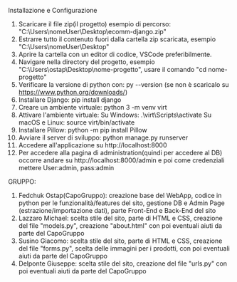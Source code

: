 Installazione e Configurazione
1. Scaricare il file zip(il progetto) esempio di percorso: "C:\Users\nomeUser\Desktop\ecomm-django.zip"
2. Estrarre tutto il contenuto fuori dalla cartella zip scaricata, esempio "C:\Users\nomeUser\Desktop\"
3. Aprire la cartella con un editor di codice, VSCode preferibilmente.
4. Navigare nella directory del progetto, esempio "C:\Users\ostap\Desktop\nome-progetto", usare il comando "cd nome-progetto"
5. Verificare la versione di python con: py --version (se non è scaricalo su https://www.python.org/downloads/)
6. Installare Django: pip install django
7. Creare un ambiente virtuale: python 3 -m venv virt
8. Attivare l'ambiente virtuale:
   Su Windows: .\virt\Scripts\activate
   Su macOS e Linux: source virt/bin/activate
9. Installare Pillow: python -m pip install Pillow
10. Avviare il server di sviluppo: python manage.py runserver
11. Accedere all'applicazione su http://localhost:8000
12. Per accedere alla pagina di administration(quindi per accedere al DB) occorre andare su http://localhost:8000/admin e poi come credenziali mettere User:admin, pass:admin

GRUPPO: 
1. Fedchuk Ostap(CapoGruppo): creazione base del WebApp, codice in python per le funzionalità/features del sito, gestione DB e Admin Page (estrazione/importazione dati), parte Front-End e Back-End del sito
2. Lazzaro Michael: scelta stile del sito, parte di HTML e CSS, creazione del file "models.py", creazione "about.html" con poi eventuali aiuti da parte del CapoGruppo
3. Susino Giacomo: scelta stile del sito, parte di HTML e CSS, creazione del file "forms.py", scelta delle immagini per i prodotti, con poi eventuali aiuti da parte del CapoGruppo
4. Delponte Giuseppe: scelta stile del sito, creazione del file "urls.py" con poi eventuali aiuti da parte del CapoGruppo
